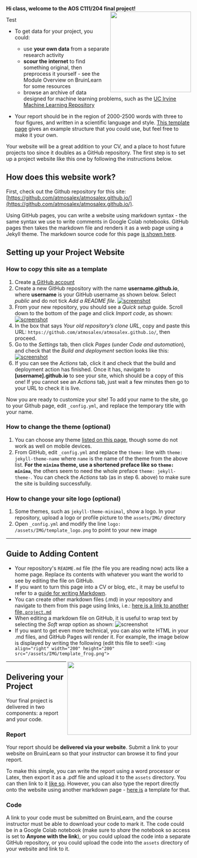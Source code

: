 **Hi class, welcome to the AOS C111/204 final project!** <img align="right" width="220" height="220" src="/assets/IMG/template_logo.png">

Test

* To get data for your project, you could:
  * use **your own data** from a separate research activity
  * **scour the internet** to find something original, then preprocess it yourself - see the Module Overview on BruinLearn for some resources
  * browse an archive of data designed for machine learning problems, such as the [UC Irvine Machine Learning Repository](https://archive.ics.uci.edu/datasets)

* Your report should be in the region of 2000-2500 words with three to four figures, and written in a scientific language and style. [This template page](/project.md) gives an example structure that you could use, but feel free to make it your own.

Your website will be a great addition to your CV, and a place to host future projects too since it doubles as a GitHub repository. The first step is to set up a project website like this one by following the instructions below. 

## How does this website work?

First, check out the Github repository for this site: [https://github.com/atmosalex/atmosalex.github.io/](https://github.com/atmosalex/atmosalex.github.io/).

Using GitHub pages, you can write a website using markdown syntax - the same syntax we use to write comments in Google Colab notebooks. GitHub pages then takes the markdown file and renders it as a web page using a Jekyll theme. The markdown source code for this page [is shown here](https://github.com/atmosalex/atmosalex.github.io/blob/main/README.md?plain=1).

## Setting up your Project Website

### How to copy this site as a template
1. Create [a GitHub account](https://github.com/)
2.	Create a new GitHub repository with the name **username.github.io**, where **username** is your GitHub username as shown below. Select *public* and do not tick *Add a README file*. [![screenshot][1]][1]
3.	From your new repository, you should see a *Quick setup* guide. Scroll down to the bottom of the page and click *Import code*, as shown: [![screenshot][2]][2]
4.	In the box that says *Your old repository’s clone URL*, copy and paste this URL: `https://github.com/atmosalex/atmosalex.github.io/`, then proceed.
5.	Go to the *Settings* tab, then click *Pages* (under *Code and automation*), and check that the *Build and deployment* section looks like this: [![screenshot][3]][3]
6.	If you can see the *Actions* tab, click it and check that the build and deployment action has finished. Once it has, navigate to **[username].github.io** to see your site, which should be a copy of this one! If you cannot see an *Actions* tab, just wait a few minutes then go to your URL to check it is live.

Now you are ready to customize your site! To add your name to the site, go to your Github page, edit `_config.yml`, and replace the temporary title with your name.

[1]: /assets/IMG/instr_create.png
[2]: /assets/IMG/instr_import.png
[3]: /assets/IMG/instr_bd.png

### How to change the theme (optional)
1.	You can choose any theme [listed on this page](https://pages.github.com/themes/), though some do not work as well on mobile devices.
2.	From GitHub, edit `_config.yml` and replace the `theme:` line with `theme: jekyll-theme-name` where `name` is the name of the theme from the above list. **For the `minima` theme, use a shortened preface like so `theme: minima`**, the others seem to need the whole preface `theme: jekyll-theme-`. You can check the *Actions* tab (as in step 6. above) to make sure the site is building successfully.

### How to change your site logo (optional)
1. Some themes, such as `jekyll-theme-minimal`, show a logo. In your repository, upload a logo or profile picture to the `assets/IMG/` directory
2. Open `_config.yml` and modify the line `logo: /assets/IMG/template_logo.png` to point to your new image

***

## Guide to Adding Content
* Your repository's `README.md` file (the file you are reading now) acts like a home page. Replace its contents with whatever you want the world to see by editing the file on GitHub.
* If you want to turn this page into a CV or blog, etc., it may be useful to refer to a [guide for writing Markdown](https://www.markdownguide.org/basic-syntax/).
* You can create other markdown files (.md) in your repository and navigate to them from this page using links, i.e.: [here is a link to another file, `project.md`](project.md)
* When editing a markdown file on GitHub, it is useful to wrap text by selecting the *Soft wrap* option as shown: ![screenshot](/assets/IMG/instr_wrap.png)
* If you want to get even more technical, you can also write HTML in your .md files, and GitHub Pages will render it. For example, the image below is displayed by writing the following (edit this file to see!): `<img align="right" width="200" height="200" src="/assets/IMG/template_frog.png">`
<img align="right" width="337" height="200" src="/assets/IMG/template_frog.png"> 

***

## Delivering your Project

Your final project is delivered in two components: a report and your code.

### Report

Your report should be **delivered via your website**. Submit a link to your website on BruinLearn so that your instructor can browse it to find your report. 

To make this simple, you can write the report using a word processor or Latex, then export it as a .pdf file and upload it to the `assets` directory. You can then link to it [like so](/assets/project_demo.pdf). However, you can also type the report directly onto the website using another markdown page - [here is](/project.md) a template for that.

### Code

A link to your code must be submitted on BruinLearn, and the course instructor must be able to download your code to mark it. The code could be in a Google Colab notebook (make sure to *share* the notebook so access is set to **Anyone with the link**), or you could upload the code into a separate GitHub repository, or you could upload the code into the `assets` directory of your website and link to it. 
